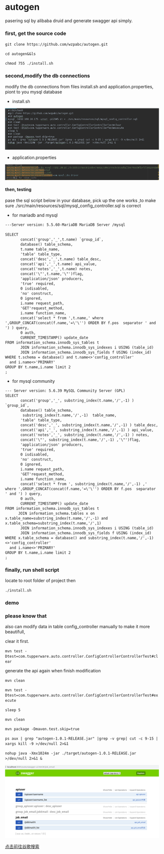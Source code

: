 # autogen
pasering sql by alibaba druid and generate swagger api simply.
### first, get the source code
`git clone https://github.com/wzpabc/autogen.git`

`cd autogen&&ls`

`chmod 755 ./install.sh`

### second,modify the db connections 

modify the db connections from files install.sh and application.properties, piont to you mysql database

* install.sh

![Image text](images/snapshot5.png)
* application.properties 

![Image text](images/snapshot6.png)

#### then, testing 

pase the sql script below in your database, pick up the one works ,to make sure ./src/main/resources/sql/mysql_config_controller.sql is correct

* for mariadb and mysql
```mysql
---Server version: 5.5.60-MariaDB MariaDB Server /mysql

SELECT
       concat('group','_',t.name) `group_id`,
       database() table_schema,
       t.name table_name,
       'table' table_type,
       concat('desc','_',t.name) table_desc,
       concat('api','_',t.name) api_value,
       concat('notes','_',t.name) notes,
       concat('\"',t.name,'\"')flag,
       'application/json' producers,
       'true' required,
       0 isdisabled,
       'no' construct,
       0 ignored,
       i.name request_path,
       'GET'request_method,
       i.name function_name,
       concat('select * from ',t.name,' where ',GROUP_CONCAT(concat(f.name,'=\'\'') ORDER BY f.pos  separator ' and ') ) query,
       0 auth,
       CURRENT_TIMESTAMP() update_date
FROM information_schema.innodb_sys_tables t
       JOIN information_schema.innodb_sys_indexes i USING (table_id)
       JOIN information_schema.innodb_sys_fields f USING (index_id)
WHERE t.schema = database() and t.name<>'config_controller'
  and i.name<>'PRIMARY'
GROUP BY t.name,i.name limit 2
;
```
* for mysql community
```mysql
--- Server version: 5.6.39 MySQL Community Server (GPL)
SELECT
       concat('group','_', substring_index(t.name,'/',-1) ) `group_id`,
       database() table_schema,
        substring_index(t.name,'/',-1)  table_name,
       'table' table_type,
       concat('desc','_', substring_index(t.name,'/',-1) ) table_desc,
       concat('api','_', substring_index(t.name,'/',-1) ) api_value,
       concat('notes','_', substring_index(t.name,'/',-1) ) notes,
       concat('\"', substring_index(t.name,'/',-1) ,'\"')flag,
       'application/json' producers,
       'true' required,
       0 isdisabled,
       'no' construct,
       0 ignored,
       i.name request_path,
       'GET'request_method,
       i.name function_name,
       concat('select * from ', substring_index(t.name,'/',-1) ,' where ',GROUP_CONCAT(concat(f.name,'=\'\'') ORDER BY f.pos  separator ' and ') ) query,
       0 auth,
       CURRENT_TIMESTAMP() update_date
FROM information_schema.innodb_sys_tables t
	  JOIN information_schema.tables x on x.table_name=substring_index(t.name,'/',-1) and x.table_schema=substring_index(t.name,'/',1)
       JOIN information_schema.innodb_sys_indexes i USING (table_id)
       JOIN information_schema.innodb_sys_fields f USING (index_id)
WHERE x.table_schema = database() and substring_index(t.name,'/',-1) <>'config_controller'
  and i.name<>'PRIMARY'
GROUP BY t.name,i.name limit 2
;
```

### finally, run shell script 

locate to root folder of project then

`./install.sh`

### demo

### please know that

also can modify data in table config_controller manually to make it more beautifull,

clear it first.

`mvn test -Dtest=com.tupperware.auto.controller.ConfigControllerControllerTest#clear`

generate the api again when finish modification

`mvn clean`

`mvn test -Dtest=com.tupperware.auto.controller.ConfigControllerControllerTest#execute`

`sleep 5`

`mvn clean`

`mvn package -Dmaven.test.skip=true`

`ps aux | grep "autogen-1.0.1-RELEASE.jar" |grep -v grep| cut -c 9-15 | xargs kill -9 >/dev/null 2>&1`

`nohup java -Xmx1024m -jar ./target/autogen-1.0.1-RELEASE.jar  >/dev/null 2>&1 &`

![Image text](images/snapshot7.png)

[点击前往谷歌搜索](https://www.google.com.hk/)
 